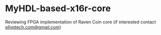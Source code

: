 # MyHDL-based-x16r-core
Reviewing FPGA implementation of Raven Coin core (if interested contact ellyptech.com@gmail.com)
